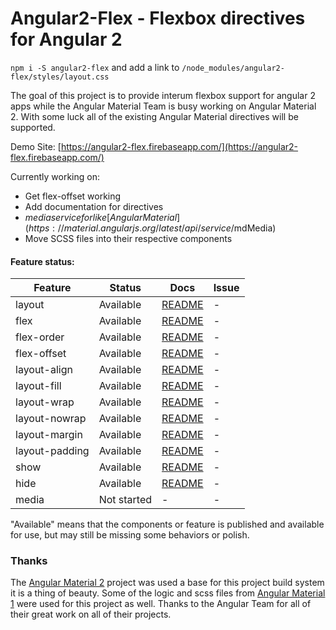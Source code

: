 # Angular2-Flex - Flexbox directives for Angular 2

`npm i -S angular2-flex`
and add a link to `/node_modules/angular2-flex/styles/layout.css`

The goal of this project is to provide interum flexbox support for angular 2 apps while the
Angular Material Team is busy working on Angular Material 2. With some luck all of the existing
Angular Material directives will be supported.

Demo Site: [https://angular2-flex.firebaseapp.com/](https://angular2-flex.firebaseapp.com/)

Currently working on:
* Get flex-offset working
* Add documentation for directives
* $media service for like [Angular Material](https://material.angularjs.org/latest/api/service/$mdMedia)
* Move SCSS files into their respective components


#### Feature status:

| Feature          | Status                              | Docs         | Issue          |
|------------------|-------------------------------------|--------------|----------------|
| layout           |                           Available | [README][1]  |              - |
| flex             |                           Available | [README][2]  |              - |
| flex-order       |                           Available | [README][3]  |              - |
| flex-offset      |                           Available | [README][4]  |              - |
| layout-align     |                           Available | [README][5]  |              - |
| layout-fill      |                           Available | [README][6]  |              - |
| layout-wrap      |                           Available | [README][7]  |              - |
| layout-nowrap    |                           Available | [README][8]  |              - |
| layout-margin    |                           Available | [README][9]  |              - |
| layout-padding   |                           Available | [README][10] |              - |
| show             |                           Available | [README][11] |              - |
| hide             |                           Available | [README][12] |              - |
| media            |                         Not started |           -  |              - |

"Available" means that the components or feature is published and available for use, but may still
be missing some behaviors or polish.


### Thanks

The [Angular Material 2][14] project was used a base for this project build system it is a thing of
beauty. Some of the logic and scss files from [Angular Material 1][15] were used for this project as
well. Thanks to the Angular Team for all of their great work on all of their projects.

[1]: https://github.com/ebertsch/angular2-flex/blob/master/src/lib/layout/README.md
[2]: https://github.com/ebertsch/angular2-flex/blob/master/src/lib/flex/README.md
[3]: https://github.com/ebertsch/angular2-flex/blob/master/src/lib/flex-order/README.md
[4]: https://github.com/ebertsch/angular2-flex/blob/master/src/lib/flex-offset/README.md
[5]: https://github.com/ebertsch/angular2-flex/blob/master/src/lib/layout-align/README.md
[6]: https://github.com/ebertsch/angular2-flex/blob/master/src/lib/layout-fill/README.md
[7]: https://github.com/ebertsch/angular2-flex/blob/master/src/lib/layout-wrap/README.md
[8]: https://github.com/ebertsch/angular2-flex/blob/master/src/lib/layout-nowrap/README.md
[9]: https://github.com/ebertsch/angular2-flex/blob/master/src/lib/layout-margin/README.md
[10]: https://github.com/ebertsch/angular2-flex/blob/master/src/lib/layout-padding/README.md
[11]: https://github.com/ebertsch/angular2-flex/blob/master/src/lib/show/README.md
[12]: https://github.com/ebertsch/angular2-flex/blob/master/src/lib/hide/README.md
[13]: https://github.com/ebertsch/angular2-flex/blob/master/src/lib/media/README.md
[14]: https://github.com/angular/material2
[15]: https://github.com/angular/material
